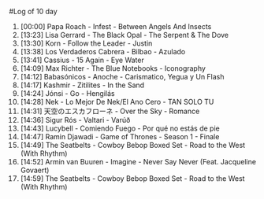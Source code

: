#Log of 10 day

1. [00:00] Papa Roach - Infest - Between Angels And Insects
1. [13:23] Lisa Gerrard - The Black Opal - The Serpent & The Dove
1. [13:30] Korn - Follow the Leader - Justin
1. [13:38] Los Verdaderos Cabrera - Bilbao - Azulado
1. [13:41] Cassius - 15 Again - Eye Water
1. [14:09] Max Richter - The Blue Notebooks - Iconography
1. [14:12] Babasónicos - Anoche - Carismatico, Yegua y Un Flash
1. [14:17] Kashmir - Zitilites - In the Sand
1. [14:24] Jónsi - Go - Hengilás
1. [14:28] Nek - Lo Mejor De Nek/El Ano Cero - TAN SOLO TU
1. [14:31] 天空のエスカフローネ - Over the Sky - Romance
1. [14:36] Sigur Rós - Valtari - Varúð
1. [14:43] Lucybell - Comiendo Fuego - Por qué no estás de pie
1. [14:47] Ramin Djawadi - Game of Thrones - Season 1 - Finale
1. [14:49] The Seatbelts - Cowboy Bebop Boxed Set - Road to the West (With Rhythm)
1. [14:52] Armin van Buuren - Imagine - Never Say Never (Feat. Jacqueline Govaert)
1. [14:59] The Seatbelts - Cowboy Bebop Boxed Set - Road to the West (With Rhythm)
